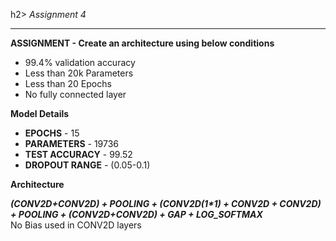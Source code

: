 h2><i> Assignment 4 </i></h2>
<hr>

**ASSIGNMENT - Create an architecture using below conditions**<br>
<ul>
  <li>99.4% validation accuracy</li>
  <li>Less than 20k Parameters</li>
  <li>Less than 20 Epochs</li>
  <li>No fully connected layer</li>
</ul>

**Model Details**<br>
<ul>
  <li><B>EPOCHS</B> - 15</li>
  <li><B>PARAMETERS</B> - 19736</li>
  <li><B>TEST ACCURACY</B> - 99.52</li>
  <li><B> DROPOUT RANGE</B> - (0.05-0.1)</li>
</UL>

**Architecture**<BR>
  
<B><I> (CONV2D+CONV2D) + POOLING + (CONV2D(1*1) + CONV2D + CONV2D) + POOLING + (CONV2D+CONV2D) + GAP + LOG_SOFTMAX</I></B><br>
No Bias used in CONV2D layers<br>

